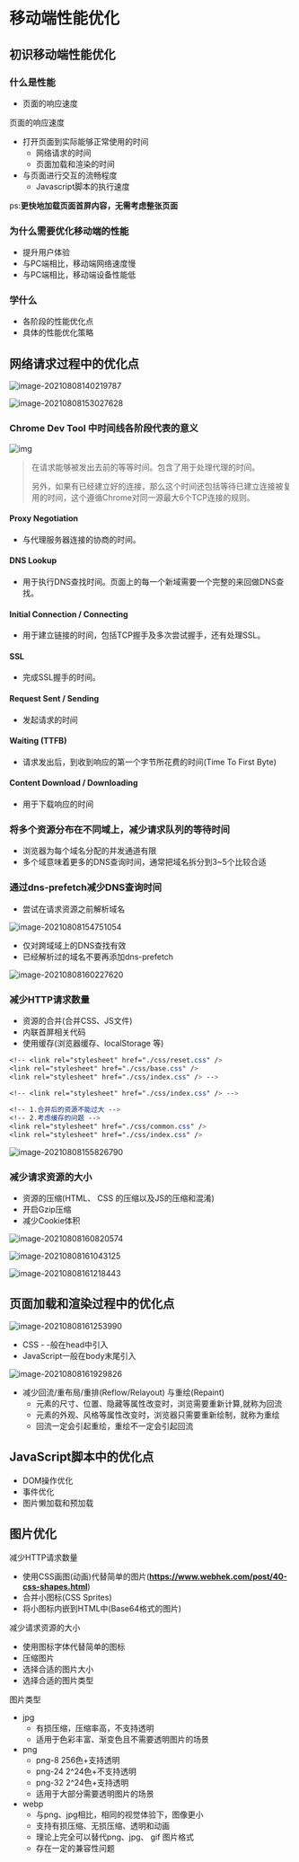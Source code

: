 # 移动端性能优化

 

## 初识移动端性能优化



### 什么是性能

- 页面的响应速度



页面的响应速度

- 打开页面到实际能够正常使用的时间
  - 网络请求的时间
  - 页面加载和渲染的时间
- 与页面进行交互的流畅程度
  - Javascript脚本的执行速度

ps:**更快地加载页面首屏内容，无需考虑整张页面**





### 为什么需要优化移动端的性能

- 提升用户体验
- 与PC端相比，移动端网络速度慢
- 与PC端相比，移动端设备性能低





### 学什么

- 各阶段的性能优化点
- 具体的性能优化策略



## 网络请求过程中的优化点

![image-20210808140219787](https://raw.githubusercontent.com/xixixiaoyu/cloundImg/main/img/20210808140224.png)





![image-20210808153027628](https://raw.githubusercontent.com/xixixiaoyu/cloundImg/main/img/20210808153058.png)



### Chrome Dev Tool 中时间线各阶段代表的意义

![img](https://raw.githubusercontent.com/xixixiaoyu/cloundImg/main/img/20210808153553.png)



> 在请求能够被发出去前的等等时间。包含了用于处理代理的时间。
>
> 另外，如果有已经建立好的连接，那么这个时间还包括等待已建立连接被复用的时间，这个遵循Chrome对同一源最大6个TCP连接的规则。

#### Proxy Negotiation

- 与代理服务器连接的协商的时间。



#### DNS Lookup

- 用于执行DNS查找时间。页面上的每一个新域需要一个完整的来回做DNS查找。



#### Initial Connection / Connecting

- 用于建立链接的时间，包括TCP握手及多次尝试握手，还有处理SSL。



#### SSL

- 完成SSL握手的时间。



#### Request Sent / Sending

- 发起请求的时间



#### Waiting (TTFB)

- 请求发出后，到收到响应的第一个字节所花费的时间(Time To First Byte)



#### Content Download / Downloading

- 用于下载响应的时间





### 将多个资源分布在不同域上，减少请求队列的等待时间

- 浏览器为每个域名分配的并发通道有限
- 多个域意味着更多的DNS查询时间，通常把域名拆分到3~5个比较合适



### 通过dns-prefetch减少DNS查询时间

- 尝试在请求资源之前解析域名

![image-20210808154751054](C:\Users\云牧丫\AppData\Roaming\Typora\typora-user-images\image-20210808154751054.png)

- 仅对跨域域上的DNS查找有效
- 已经解析过的域名不要再添加dns-prefetch

![image-20210808160227620](https://raw.githubusercontent.com/xixixiaoyu/cloundImg/main/img/20210808160230.png)



### 减少HTTP请求数量

- 资源的合并(合并CSS、JS文件)
- 内联首屏相关代码
- 使用缓存(浏览器缓存、localStorage 等)



```css
<!-- <link rel="stylesheet" href="./css/reset.css" />
<link rel="stylesheet" href="./css/base.css" />
<link rel="stylesheet" href="./css/index.css" /> -->

<!-- <link rel="stylesheet" href="./css/index.css" /> -->
	
<!-- 1.合并后的资源不能过大 -->
<!-- 2.考虑缓存的问题 -->
<link rel="stylesheet" href="./css/common.css" />
<link rel="stylesheet" href="./css/index.css" />
```





![image-20210808155826790](https://raw.githubusercontent.com/xixixiaoyu/cloundImg/main/img/20210808155829.png)





### 减少请求资源的大小

- 资源的压缩(HTML、 CSS 的压缩以及JS的压缩和混淆)
- 开启Gzip压缩
- 减少Cookie体积

![image-20210808160820574](https://raw.githubusercontent.com/xixixiaoyu/cloundImg/main/img/20210808160822.png)



![image-20210808161043125](https://raw.githubusercontent.com/xixixiaoyu/cloundImg/main/img/20210808161044.png)



![image-20210808161218443](https://raw.githubusercontent.com/xixixiaoyu/cloundImg/main/img/20210808161220.png)







## 页面加载和渲染过程中的优化点

![image-20210808161253990](C:\Users\云牧丫\AppData\Roaming\Typora\typora-user-images\image-20210808161253990.png)



- CSS - -般在head中引入
- JavaScript一般在body末尾引入



![image-20210808161929826](https://raw.githubusercontent.com/xixixiaoyu/cloundImg/main/img/20210808161956.png)

- 减少回流/重布局/重排(Reflow/Relayout) 与重绘(Repaint)
  - 元素的尺寸、位置、隐藏等属性改变时，浏览需要重新计算,就称为回流
  - 元素的外观、风格等属性改变时，浏览器只需要重新绘制，就称为重绘
  - 回流一定会引起重绘，重绘不一定会引起回流





## JavaScript脚本中的优化点

- DOM操作优化
- 事件优化
- 图片懒加载和预加载



## 图片优化

减少HTTP请求数量

- 使用CSS画图(动画)代替简单的图片(**https://www.webhek.com/post/40-css-shapes.html**)
- 合并小图标(CSS Sprites)
- 将小图标内嵌到HTML中(Base64格式的图片)



减少请求资源的大小

- 使用图标字体代替简单的图标
- 压缩图片
- 选择合适的图片大小
- 选择合适的图片类型



图片类型

- jpg
  - 有损压缩，压缩率高，不支持透明
  - 适用于色彩丰富、渐变色且不需要透明图片的场景
- png
  - png-8 256色+支持透明
  - png-24 2^24色+不支持透明
  - png-32 2^24色+支持透明
  - 适用于大部分需要透明图片的场景
- webp
  - 与png、jpg相比，相同的视觉体验下，图像更小
  - 支持有损压缩、无损压缩、透明和动画
  - 理论上完全可以替代png、jpg、 gif 图片格式
  - 存在一定的兼容性问题




